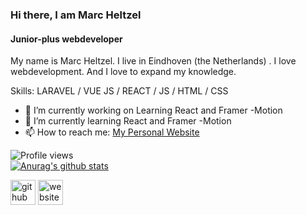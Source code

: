 ### Hi there, I am Marc Heltzel
#### Junior-plus webdeveloper
My name is Marc Heltzel. I live in Eindhoven (the Netherlands) . I love webdevelopment. And I love to expand my knowledge.

Skills: LARAVEL / VUE JS / REACT / JS / HTML / CSS

- 🔭 I’m currently working on Learning React and Framer -Motion 
- 🌱 I’m currently learning  React and Framer -Motion 
- 📫 How to reach me: [My Personal Website](http://heltson.com/) 


![Profile views](https://gpvc.arturio.dev/Heltzel)  
[![Anurag's github stats](https://github-readme-stats.vercel.app/api?username=Heltzel)](https://github.com/anuraghazra/github-readme-stats)

[<img src='https://cdn.jsdelivr.net/npm/simple-icons@3.0.1/icons/github.svg' alt='github' height='40'>](https://github.com/Heltzel)  [<img src='https://cdn.jsdelivr.net/npm/simple-icons@3.0.1/icons/icloud.svg' alt='website' height='40'>](http://heltson.com/)  
